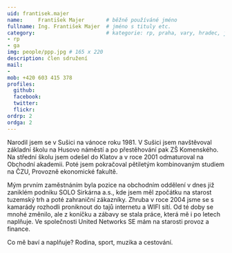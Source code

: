 ```yaml
---
uid: frantisek.majer
name:     František Majer       # běžně používáné jméno
fullname: Ing. František Majer  # jméno s tituly etc.
category:                       # kategorie: rp, praha, vary, hradec, jmk, senat
- rp
- ga
img: people/ppp.jpg # 165 x 220
description: člen sdružení
mail:
- 
mob: +420 603 415 378
profiles:
  github:
  facebook:
  twitter:
  flickr:
ordrp: 2
ordga: 2
---
```



Narodil jsem se v Sušici na vánoce roku 1981. V Sušici jsem navštěvoval základní školu na Husovo náměstí a po přestěhování pak ZŠ Komenského. Na střední školu jsem odešel do Klatov a v roce 2001 odmaturoval na Obchodní akademii. Poté jsem pokračoval pětiletým kombinovaným studiem na ČZU, Provozně ekonomické fakultě.

Mým prvním zaměstnáním byla pozice na obchodním oddělení v dnes již zaniklém podniku SOLO Sirkárna a.s., kde jsem měl zpočátku na starost tuzemský trh a poté zahraniční zákazníky.
Zhruba v roce 2004 jsme se s kamarády rozhodli proniknout do tajů internetu a WIFI sítí. Od té doby se mnohé změnilo, ale z koníčku a zábavy se stala práce, která mě i po letech naplňuje.
Ve společnosti United Networks SE mám na starosti provoz a finance. 

Co mě baví a naplňuje? Rodina, sport, muzika a cestování.
